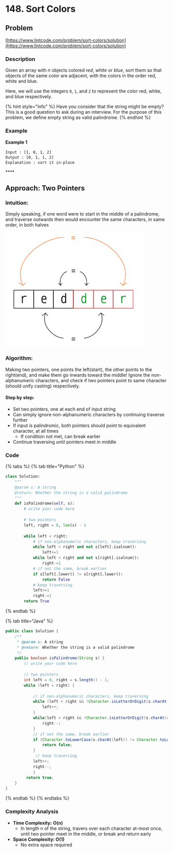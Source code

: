 # 148. Sort Colors

## Problem

[https://www.lintcode.com/problem/sort-colors/solution](https://www.lintcode.com/problem/sort-colors/solution)

### Description 

Given an array with _n_ objects colored _red_, _white_ or _blue_, sort them so that objects of the same color are adjacent, with the colors in the order red, white and blue.

Here, we will use the integers `0`, `1`, and `2` to represent the color red, white, and blue respectively.

{% hint style="info" %}
Have you consider that the string might be empty? This is a good question to ask during an interview. For the purpose of this problem, we define empty string as valid palindrome.
{% endhint %}

### Example

**Example 1**

```text
Input : [1, 0, 1, 2]
Output : [0, 1, 1, 2]
Explanation : sort it in-place
```

\*\*\*\*

## Approach: Two Pointers

### Intuition:

Simply speaking, if one word were to start in the middle of a palindrome, and traverse outwards then would encounter the same characters, in same order, in both halves

![](../../../.gitbook/assets/capture.png)

### Algorithm: 

Making two pointers, one points the left\(start\), the other points to the right\(end\), and make them go inwards toward the middle! Ignore the non-alphanumeric characters, and check if two pointers point to same character \(should unify casting\) respectively. 

#### Step by step: 

* Set two pointers, one at each end of input string
* Can simply ignore non-alphanumeric characters by continuing traverse further 
* If input is palindromic, both pointers should point to equivalent character, at all times
  * If condition not met, can break earlier
* Continue traversing until pointers meet in middle 

### Code

{% tabs %}
{% tab title="Python" %}
```python
class Solution:
    """
    @param s: A string
    @return: Whether the string is a valid palindrome
    """
    def isPalindrome(self, s):
        # write your code here
        
        # two pointers
        left, right = 0, len(s) - 1
        
        while left < right:
            # if non-alphanumeric characters, keep traversing
            while left < right and not s[left].isalnum():
                left+=1
            while left < right and not s[right].isalnum():
                right-=1
            # if not the same, break earlier
            if s[left].lower() != s[right].lower():
                return False
            # keep traversing
            left+=1
            right-=1
        return True
```
{% endtab %}

{% tab title="Java" %}
```java
public class Solution {
    /**
     * @param s: A string
     * @return: Whether the string is a valid palindrome
     */
    public boolean isPalindrome(String s) {
        // write your code here
        
        // two pointers
        int left = 0, right = s.length() - 1;
        while (left < right) {
            
            // if non-alphanumeric characters, keep traversing
            while (left < right && !Character.isLetterOrDigit(s.charAt(left))) {
                left++;
            }
            while(left < right && !Character.isLetterOrDigit(s.charAt(right))) {
                right--;
            }
            // if not the same, break earlier
            if (Character.toLowerCase(s.charAt(left)) != Character.toLowerCase(s.charAt(right))) {
                return false;
            }
             // keep traversing
            left++;
            right--;
            }
         return true;
    }
}
```
{% endtab %}
{% endtabs %}

### Complexity Analysis

* **Time Complexity:** **O\(n\)**
  * In length n of the string, travers over each character at-most once, until two pointer meet in the middle, or break and return early
* **Space Complexity: O\(1\)**
  * No extra space required 



